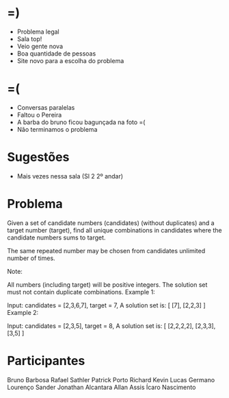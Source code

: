 =)
==

- Problema legal
- Sala top! 
- Veio gente nova
- Boa quantidade de pessoas
- Site novo para  a escolha do problema

=(
==

- Conversas paralelas
- Faltou o Pereira 
- A barba do bruno ficou bagunçada na foto =(
- Não terminamos o problema

Sugestões
=========
- Mais vezes nessa sala (Sl 2 2º andar)

Problema
========

Given a set of candidate numbers (candidates) (without duplicates) and a target number (target), find all unique combinations in candidates where the candidate numbers sums to target.

The same repeated number may be chosen from candidates unlimited number of times.

Note:

All numbers (including target) will be positive integers.
The solution set must not contain duplicate combinations.
Example 1:

Input: candidates = [2,3,6,7], target = 7,
A solution set is:
[
  [7],
  [2,2,3]
]
Example 2:

Input: candidates = [2,3,5], target = 8,
A solution set is:
[
  [2,2,2,2],
  [2,3,3],
  [3,5]
]

Participantes
=============

Bruno Barbosa
Rafael Sathler
Patrick Porto
Richard Kevin
Lucas Germano
Lourenço Sander
Jonathan Alcantara
Allan Assis
Ícaro Nascimento

